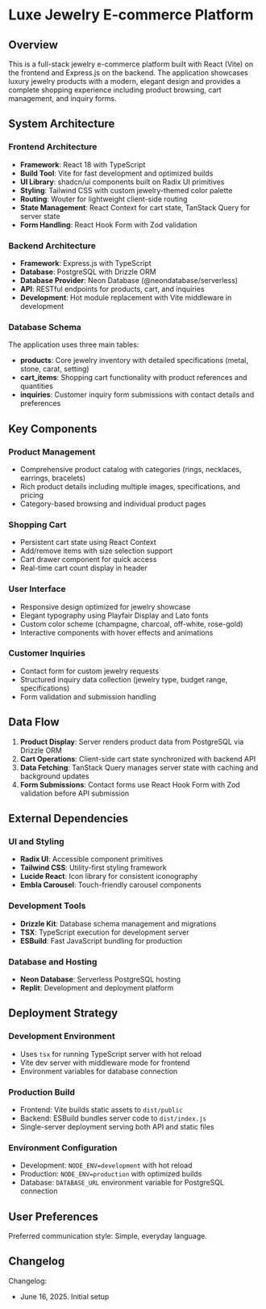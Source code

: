 # Luxe Jewelry E-commerce Platform

## Overview

This is a full-stack jewelry e-commerce platform built with React (Vite) on the frontend and Express.js on the backend. The application showcases luxury jewelry products with a modern, elegant design and provides a complete shopping experience including product browsing, cart management, and inquiry forms.

## System Architecture

### Frontend Architecture
- **Framework**: React 18 with TypeScript
- **Build Tool**: Vite for fast development and optimized builds
- **UI Library**: shadcn/ui components built on Radix UI primitives
- **Styling**: Tailwind CSS with custom jewelry-themed color palette
- **Routing**: Wouter for lightweight client-side routing
- **State Management**: React Context for cart state, TanStack Query for server state
- **Form Handling**: React Hook Form with Zod validation

### Backend Architecture
- **Framework**: Express.js with TypeScript
- **Database**: PostgreSQL with Drizzle ORM
- **Database Provider**: Neon Database (@neondatabase/serverless)
- **API**: RESTful endpoints for products, cart, and inquiries
- **Development**: Hot module replacement with Vite middleware in development

### Database Schema
The application uses three main tables:
- **products**: Core jewelry inventory with detailed specifications (metal, stone, carat, setting)
- **cart_items**: Shopping cart functionality with product references and quantities
- **inquiries**: Customer inquiry form submissions with contact details and preferences

## Key Components

### Product Management
- Comprehensive product catalog with categories (rings, necklaces, earrings, bracelets)
- Rich product details including multiple images, specifications, and pricing
- Category-based browsing and individual product pages

### Shopping Cart
- Persistent cart state using React Context
- Add/remove items with size selection support
- Cart drawer component for quick access
- Real-time cart count display in header

### User Interface
- Responsive design optimized for jewelry showcase
- Elegant typography using Playfair Display and Lato fonts
- Custom color scheme (champagne, charcoal, off-white, rose-gold)
- Interactive components with hover effects and animations

### Customer Inquiries
- Contact form for custom jewelry requests
- Structured inquiry data collection (jewelry type, budget range, specifications)
- Form validation and submission handling

## Data Flow

1. **Product Display**: Server renders product data from PostgreSQL via Drizzle ORM
2. **Cart Operations**: Client-side cart state synchronized with backend API
3. **Data Fetching**: TanStack Query manages server state with caching and background updates
4. **Form Submissions**: Contact forms use React Hook Form with Zod validation before API submission

## External Dependencies

### UI and Styling
- **Radix UI**: Accessible component primitives
- **Tailwind CSS**: Utility-first styling framework
- **Lucide React**: Icon library for consistent iconography
- **Embla Carousel**: Touch-friendly carousel components

### Development Tools
- **Drizzle Kit**: Database schema management and migrations
- **TSX**: TypeScript execution for development server
- **ESBuild**: Fast JavaScript bundling for production

### Database and Hosting
- **Neon Database**: Serverless PostgreSQL hosting
- **Replit**: Development and deployment platform

## Deployment Strategy

### Development Environment
- Uses `tsx` for running TypeScript server with hot reload
- Vite dev server with middleware mode for frontend
- Environment variables for database connection

### Production Build
- Frontend: Vite builds static assets to `dist/public`
- Backend: ESBuild bundles server code to `dist/index.js`
- Single-server deployment serving both API and static files

### Environment Configuration
- Development: `NODE_ENV=development` with hot reload
- Production: `NODE_ENV=production` with optimized builds
- Database: `DATABASE_URL` environment variable for PostgreSQL connection

## User Preferences

Preferred communication style: Simple, everyday language.

## Changelog

Changelog:
- June 16, 2025. Initial setup